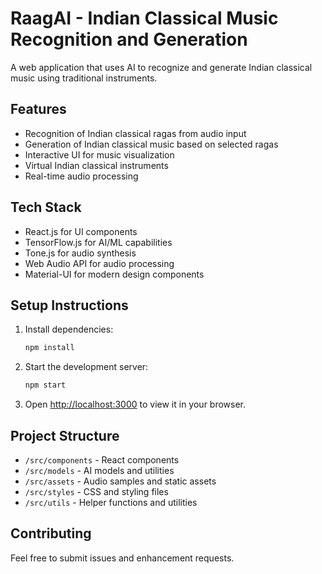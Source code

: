 # RaagAI - Indian Classical Music Recognition and Generation

A web application that uses AI to recognize and generate Indian classical music using traditional instruments.

## Features

- Recognition of Indian classical ragas from audio input
- Generation of Indian classical music based on selected ragas
- Interactive UI for music visualization
- Virtual Indian classical instruments
- Real-time audio processing

## Tech Stack

- React.js for UI components
- TensorFlow.js for AI/ML capabilities
- Tone.js for audio synthesis
- Web Audio API for audio processing
- Material-UI for modern design components

## Setup Instructions

1. Install dependencies:
   ```bash
   npm install
   ```

2. Start the development server:
   ```bash
   npm start
   ```

3. Open [http://localhost:3000](http://localhost:3000) to view it in your browser.

## Project Structure

- `/src/components` - React components
- `/src/models` - AI models and utilities
- `/src/assets` - Audio samples and static assets
- `/src/styles` - CSS and styling files
- `/src/utils` - Helper functions and utilities

## Contributing

Feel free to submit issues and enhancement requests. 